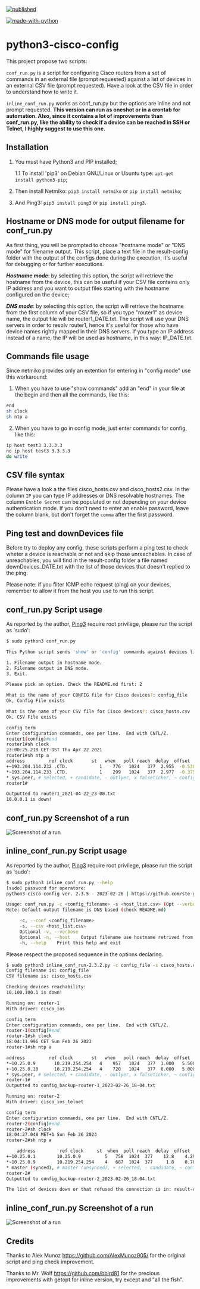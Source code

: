 [![published](https://static.production.devnetcloud.com/codeexchange/assets/images/devnet-published.svg)](https://developer.cisco.com/codeexchange/github/repo/ste-giraldo/python3-cisco-config)

[![made-with-python](https://img.shields.io/badge/Made%20with-Python-1f425f.svg)](https://www.python.org/)

# python3-cisco-config

This project propose two scripts: 

`conf_run.py` is a script for configuring Cisco routers from a set of commands in an external file (prompt requested) against a list of devices in an external CSV file (prompt requested). Have a look at the CSV file in order to understand how to write it. 

`inline_conf_run.py` works as conf_run.py but the options are inline and not prompt requested. **This version can run as oneshot or in a crontab for automation. Also, since it contains a lot of improvements than conf_run.py, like the ability to check if a device can be reached in SSH or Telnet, I highly suggest to use this one.**

## Installation

1. You must have Python3 and PIP installed;

    1.1 To install 'pip3' on Debian GNU/Linux or Ubuntu type: `apt-get install python3-pip`;
2. Then install Netmiko: `pip3 install netmiko` or `pip install netmiko`;
3. And Ping3: `pip3 install ping3` or `pip install ping3`.

## Hostname or DNS mode for output filename for conf_run.py

As first thing, you will be prompted to choose "hostname mode" or "DNS mode" for filename output. This script, place a text file in the result-config folder with the output of the configs done during the execution, it's useful for debugging or for further executions.

***Hostname mode***: by selecting this option, the script will retrieve the hostname from the device, this can be useful if your CSV file contains only IP address and you want to output files starting with the hostname configured on the device; 

***DNS mode***: by selecting this option, the script will retrieve the hostname from the first column of your CSV file, so if you type "router1" as device name, the output file will be router1_DATE.txt. The script will use your DNS servers in order to resolv router1, hence it's useful for those who have device names rightly mapped in their DNS servers. If you type an IP address instead of a name, the IP will be used as hostname, in this way: IP_DATE.txt.

## Commands file usage

Since netmiko provides only an extention for entering in "config mode" use this workaround: 
1) When you have to use "show commands" add an "end" in your file at the begin and then all the commands, like this: 
  ```sh
end
sh clock
sh ntp a
  ```
2) When you have to go in config mode, just enter commands for config, like this:
  ```sh
ip host test3 3.3.3.3
no ip host test3 3.3.3.3
do write
  ```

## CSV file syntax

Please have a look a the files cisco_hosts.csv and cisco_hosts2.csv. In the column `IP` you can type IP addresses or DNS resolvable hostnames. The column `Enable Secret` can be populated or not depending on your device authentication mode. If you don't need to enter an enable password, leave the column blank, but don't forget the `comma` after the first password.

## Ping test and downDevices file

Before try to deploy any config, these scripts perform a ping test to check wheter a device is reachable or not and skip those unreachables. In case of unreachables, you will find in the result-config folder a file named downDevices_DATE.txt with the list of those devices that doesn't replied to the ping. 

Please note: if you filter ICMP echo request (ping) on your devices, remember to allow it from the host you use to run this script.

## conf_run.py Script usage

As reported by the author, [Ping3](https://github.com/kyan001/ping3) require root privilege, please run the script as 'sudo': 
  ```sh
$ sudo python3 conf_run.py

This Python script sends 'show' or 'config' commands against devices listed in a CSV file. Use at your own risk.

1. Filename output in hostname mode.
2. Filename output in DNS mode.
3. Exit. 

Please pick an option. Check the README.md first: 2

What is the name of your CONFIG file for Cisco devices?: config_file
Ok, Config File exists

What is the name of your CSV file for Cisco devices?: cisco_hosts.csv
Ok, CSV File exists

config term
Enter configuration commands, one per line.  End with CNTL/Z.
router1(config)#end
router1#sh clock
23:00:25.218 CET-DST Thu Apr 22 2021
router1#sh ntp a
  address         ref clock       st   when   poll reach  delay  offset   disp
+~193.204.114.232 .CTD.            1    776   1024   377  2.955  -0.530  1.131
*~193.204.114.233 .CTD.            1    299   1024   377  2.977  -0.375  1.087
 * sys.peer, # selected, + candidate, - outlyer, x falseticker, ~ configured
router1#

Outputted to router1_2021-04-22_23-00.txt
10.0.0.1 is down!
  ```

## conf_run.py Screenshot of a run
![Screenshot of a run](https://i.imgur.com/dEO40P7.jpg)

## inline_conf_run.py Script usage

As reported by the author, [Ping3](https://github.com/kyan001/ping3) require root privilege, please run the script as 'sudo': 
  ```sh
$ sudo python3 inline_conf_run.py --help
[sudo] password for operatore: 
python3-cisco-config ver. 2.3.5 - 2023-02-26 | https://github.com/ste-giraldo

Usage: conf_run.py -c <config_filename> -s <host_list.csv> (Opt --verbose)
Note: Default output filename is DNS based (check README.md)

       -c, --conf <config_filename>
       -s, --csv <host_list.csv>
       Optional -v, --verbose
       Optional -n, --host    Output filename use hostname retrived from device
       -h, --help    Print this help and exit

  ```
  Please respect the proposed sequence in the options declaring.
  
  ```sh
$ sudo python3 inline_conf_run-2.3.2.py -c config_file -s cisco_hosts.csv --verbose
Config filename is: config_file
CSV filename is: cisco_hosts.csv

Checking devices reachability: 
10.100.100.1 is down!

Running on: router-1
With driver: cisco_ios

config term
Enter configuration commands, one per line.  End with CNTL/Z.
router-1(config)#end
router-1#sh clock
18:04:11.996 CET Sun Feb 26 2023
router-1#sh ntp a

  address         ref clock       st   when   poll reach  delay  offset   disp
*~10.25.0.9       10.219.254.254   4    957   1024   377  1.000   5.500  1.974
+~10.25.0.10      10.219.254.254   4    720   1024   377  0.000   5.000  1.982
 * sys.peer, # selected, + candidate, - outlyer, x falseticker, ~ configured
router-1#
Outputted to config_backup-router-1_2023-02-26_18-04.txt

Running on: router-2
With driver: cisco_ios_telnet

config term
Enter configuration commands, one per line.  End with CNTL/Z.
router-2(config)#end
router-2#sh clock
18:04:27.048 MET+1 Sun Feb 26 2023
router-2#sh ntp a

      address         ref clock     st  when  poll reach  delay  offset    disp
+~10.25.0.1        10.25.0.9         5   758  1024  377    12.8    4.29     5.9
*~10.25.0.9        10.219.254.254    4   687  1024  377     1.8    0.70     0.3
 * master (synced), # master (unsynced), + selected, - candidate, ~ configured
router-2#
Outputted to config_backup-router-2_2023-02-26_18-04.txt

The list of devices down or that refused the connection is in: result-config/downDevices_2023-02-26_18-04.txt
  ```

## inline_conf_run.py Screenshot of a run
![Screenshot of a run](https://i.imgur.com/t1530XA.jpeg)

## Credits 
Thanks to Alex Munoz https://github.com/AlexMunoz905/ for the original script and ping check improvement.

Thanks to Mr. Wolf https://github.com/bbird81 for the precious improvements with getopt for inline version, try except and "all the fish".
